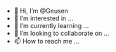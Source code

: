 - 👋 Hi, I’m @Geusen
- 👀 I’m interested in ...
- 🌱 I’m currently learning ...
- 💞️ I’m looking to collaborate on ...
- 📫 How to reach me ...

<!---
Geusen/Geusen is a ✨ special ✨ repository because its `README.md` (this file) appears on your GitHub profile.
You can click the Preview link to take a look at your changes.
--->
